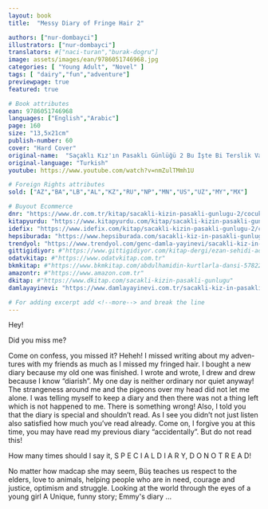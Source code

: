 ```yaml
---
layout: book
title:  "Messy Diary of Fringe Hair 2"

authors: ["nur-dombayci"]
illustrators: ["nur-dombayci"]
translators: #["naci-turan","burak-dogru"]
image: assets/images/ean/9786051746968.jpg
categories: [ "Young Adult", "Novel" ]
tags: [ "dairy","fun","adventure"]
previewpage: true
featured: true

# Book attributes
ean: 9786051746968
languages: ["English","Arabic"]
page: 160
size: "13,5x21cm"
publish-number: 60
cover: "Hard Cover"
original-name:  "Saçaklı Kız'ın Pasaklı Günlüğü 2 Bu İşte Bi Terslik Var!!!"
original-language: "Turkish"
youtube: https://www.youtube.com/watch?v=nmZulTMmh1U

# Foreign Rights attributes
sold: ["AZ","BA","LB","AL","KZ","RU","NP","MN","US","UZ","MY","MX"]

# Buyout Ecommerce
dnr: "https://www.dr.com.tr/kitap/sacakli-kizin-pasakli-gunlugu-2/cocuk-ve-genclik/genclik-10-yas/roman-oyku/urunno=0001893059001"
kitapyurdu: "https://www.kitapyurdu.com/kitap/sacakli-kizin-pasakli-gunlugu-2-/560122.html&filter_name=Sa%C3%A7akl%C4%B1+K%C4%B1z%27%C4%B1n+Pasakl%C4%B1+G%C3%BCnl%C3%BC%C4%9F%C3%BC+2"
idefix: "https://www.idefix.com/kitap/sacakli-kizin-pasakli-gunlugu-2/cocuk-ve-genclik/genclik-10-yas/roman-oyku/urunno=0001893059001"
hepsiburada: "https://www.hepsiburada.com/sacakli-kiz-in-pasakli-gunlugu-2-damla-yayinevi-p-HBV000012ER86"
trendyol: "https://www.trendyol.com/genc-damla-yayinevi/sacakli-kiz-in-pasakli-gunlugu-2-p-54825777"
gittigidiyor: #"https://www.gittigidiyor.com/kitap-dergi/ezan-sehidi-adnan-menderes_pdp_732728793"
odatvkitap: #"https://www.odatvkitap.com.tr"
bkmkitap: #"https://www.bkmkitap.com/abdulhamidin-kurtlarla-dansi-578226"
amazontr: #"https://www.amazon.com.tr"
dkitap: #"https://www.dkitap.com/sacakli-kizin-pasakli-gunlugu"
damlayayinevi: "https://www.damlayayinevi.com.tr/sacakli-kiz-in-pasakli-gunlugu-2-bu-iste-bi-terslik-var"

# For adding excerpt add <!--more--> and break the line
---
```

Hey! 

Did you miss me? 

Come on confess, you missed it? Heheh! I missed writing about my adven- tures with my friends as much as I missed my fringed hair. I bought a new diary because my old one was finished. I wrote and wrote, I drew and drew because I know “diarish”. My one day is neither ordinary nor quiet anyway! The strangeness around me and the pigeons over my head did not let me alone. I was telling myself to keep a diary and then there was not a thing left which is not happened to me. There is something wrong! Also, I told you that the diary is special and shouldn’t read. As I see you didn’t not just listen also satisfied how much you’ve read already. Come on, I forgive you at this time, you may have read my previous diary “accidentally”. But do not read this!

How many times should I say it, S P E C I A L D I A R Y, D O  N O T  R E A D!

No matter how madcap she may seem, Büş teaches us respect to the elders, love to animals, helping people who are in need, courage and justice, optimism and struggle. Looking at the world through the eyes of a young girl A Unique, funny story; Emmy's diary ...
<!--more--> 

